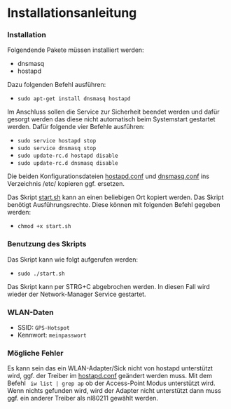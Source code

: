 # Installationsanleitung
### Installation
Folgendende Pakete müssen installiert werden:

 * dnsmasq
 * hostapd

Dazu folgenden Befehl ausführen:

 * ```sudo apt-get install dnsmasq hostapd```
 
Im Anschluss sollen die Service zur Sicherheit beendet werden und dafür gesorgt werden das diese nicht automatisch beim Systemstart gestartet werden. Dafür folgende vier Befehle ausführen:

 * ```sudo service hostapd stop```
 * ```sudo service dnsmasq stop```
 * ```sudo update-rc.d hostapd disable```
 * ```sudo update-rc.d dnsmasq disable```
 
Die beiden Konfigurationsdateien [hostapd.conf](https://github.com/ElectroStar/ETechnikProjekt/blob/master/WLAN/hostapd.conf) und [dnsmasq.conf](https://github.com/ElectroStar/ETechnikProjekt/blob/master/WLAN/dnsmasq.conf) ins Verzeichnis /etc/ kopieren ggf. ersetzen.

Das Skript [start.sh](https://github.com/ElectroStar/ETechnikProjekt/blob/master/WLAN/start.sh) kann an einen beliebigen Ort kopiert werden. Das Skript benötigt Ausführungsrechte. Diese können mit folgenden Befehl gegeben werden:
 
 * ```chmod +x start.sh```

### Benutzung des Skripts
Das Skript kann wie folgt aufgerufen werden:

 * ```sudo ./start.sh```
 
Das Skript kann per STRG+C abgebrochen werden. In diesen Fall wird wieder der Network-Manager Service gestartet.

### WLAN-Daten
 * SSID: `GPS-Hotspot`
 * Kennwort: `meinpasswort`


### Mögliche Fehler
Es kann sein das ein WLAN-Adapter/Sick nicht von hostapd unterstützt wird, ggf. der Treiber im [hostapd.conf](https://github.com/ElectroStar/ETechnikProjekt/blob/master/WLAN/hostapd.conf) geändert werden muss. Mit dem Befehl ``` iw list | grep ap``` ob der Access-Point Modus unterstützt wird. Wenn nichts gefunden wird, wird der Adapter nicht unterstützt dann muss ggf. ein anderer Treiber als nl80211 gewählt werden.
